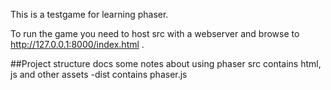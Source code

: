 
This is a testgame for learning phaser.

To run the game you need to host src with a webserver and browse to
http://127.0.0.1:8000/index.html   .


##Project structure
docs	some notes about using phaser
src	contains html, js and other assets
-dist	contains phaser.js